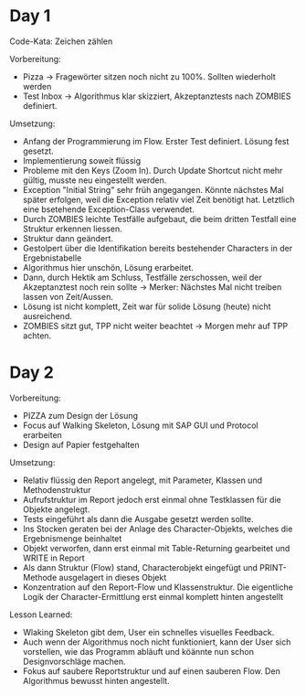 # Day 1

Code-Kata: Zeichen zählen

Vorbereitung: 
 - Pizza -> Fragewörter sitzen noch nicht zu 100%. Sollten wiederholt werden
 - Test Inbox -> Algorithmus klar skizziert, Akzeptanztests nach ZOMBIES definiert.
              
Umsetzung: 
 - Anfang der Programmierung im Flow. Erster Test definiert. Lösung fest gesetzt.
 - Implementierung soweit flüssig
 - Probleme mit den Keys (Zoom In). Durch Update Shortcut nicht mehr gültig, musste neu eingestellt werden.
 - Exception "Initial String" sehr früh angegangen. Könnte nächstes Mal später erfolgen, weil die Exception relativ viel Zeit benötigt hat. Letztlich eine bsetehende Exception-Class verwendet.
 - Durch ZOMBIES leichte Testfälle aufgebaut, die beim dritten Testfall eine Struktur erkennen liessen.
 - Struktur dann geändert. 
 - Gestolpert über die Identifikation bereits bestehender Characters in der Ergebnistabelle
 - Algorithmus hier unschön, Lösung erarbeitet.
 - Dann, durch Hektik am Schluss, Testfälle zerschossen, weil der Akzeptanztest noch rein sollte -> Merker: Nächstes Mal nicht treiben lassen von Zeit/Aussen.
 - Lösung ist nicht komplett, Zeit war für solide Lösung (heute) nicht ausreichend.
 - ZOMBIES sitzt gut, TPP nicht weiter beachtet -> Morgen mehr auf TPP achten.

# Day 2

Vorbereitung:
 - PIZZA zum Design der Lösung
 - Focus auf Walking Skeleton, Lösung mit SAP GUI und Protocol erarbeiten
 - Design auf Papier festgehalten

Umsetzung:
 - Relativ flüssig den Report angelegt, mit Parameter, Klassen und Methodenstruktur
 - Aufrufstruktur im Report jedoch erst einmal ohne Testklassen für die Objekte angelegt.
 - Tests eingeführt als dann die Ausgabe gesetzt werden sollte.
 - Ins Stocken geraten bei der Anlage des Character-Objekts, welches die Ergebnismenge beinhaltet
 - Objekt verworfen, dann erst einmal mit Table-Returning gearbeitet und WRITE in Report
 - Als dann Struktur (Flow) stand, Characterobjekt eingefügt und PRINT-Methode ausgelagert in dieses Objekt
 - Konzentration auf den Report-Flow und Klassenstruktur. Die eigentliche Logik der Character-Ermittlung erst einmal komplett hinten angestellt

Lesson Learned:
 - Wlaking Skeleton gibt dem, User ein schnelles visuelles Feedback.
 - Auch wenn der Algorithmus noch nicht funktioniert, kann der User sich vorstellen, wie das Programm abläuft und köännte nun schon Designvorschläge machen.
 - Fokus auf saubere Reportstruktur und auf einen sauberen Flow. Den Algorithmus bewusst hinten angestellt. 
